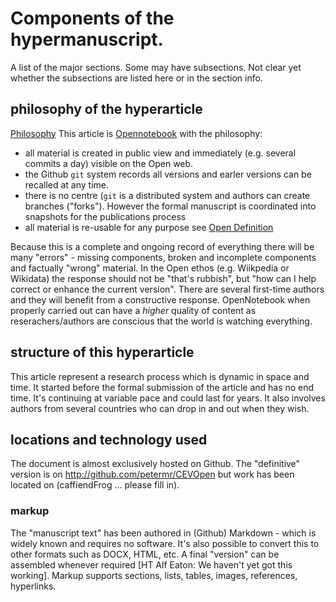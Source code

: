 # Components of the hypermanuscript.

A list of the major sections. Some may have subsections. Not clear yet whether the subsections are listed here or 
in the section info.

## philosophy of the hyperarticle
[Philosophy](philosophy.md) 
This article is [Opennotebook](https://en.wikipedia.org/wiki/Open-notebook_science) with the philosophy:
* all material is created in public view and immediately (e.g. several commits a day) visible on the Open web.
* the Github `git` system records all versions and earler versions can be recalled at any time.
* there is no centre (`git` is a distributed system and authors can create branches ("forks"). However the formal manuscript is
coordinated into snapshots for the publications process
* all material is re-usable for any purpose see [Open Definition](en.wikipedia.org/wiki/The_Open_Definition) 

Because this is a complete and ongoing record of everything there will be many "errors" - missing components, broken and incomplete 
components and factually "wrong" material. In the Open ethos (e.g. Wiikpedia or Wikidata) the response should not be "that's rubbish",
but "how can I help correct or enhance the current version". There are several first-time authors and they will benefit from a constructive
response. OpenNotebook when properly carried out can have a *higher* quality of content as reserachers/authors are conscious that the world 
is watching everything.


## structure of this hyperarticle

This article represent a research process which is dynamic in space and time. It started before the formal submission of the article 
and has no end time. It's continuing at variable pace and could last for years. It also involves authors from several countries who 
can drop in and out when they wish.

## locations and technology used
The document is almost exclusively hosted on Github. The "definitive" version is on http://github.com/petermr/CEVOpen but work has
been located on (caffiendFrog ... please fill in).

### markup
The "manuscript text" has been authored in (Github) Markdown - which is widely known and requires no software. It's also possible to convert this to other formats such as DOCX, HTML, etc. A final "version" can be assembled whenever required [HT Alf Eaton: We haven't yet got this working]. Markup supports sections, lists, tables, images, references, hyperlinks.

